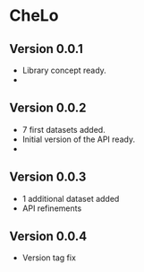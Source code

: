 # CheLo

## Version 0.0.1
- Library concept ready.
- 
## Version 0.0.2
- 7 first datasets added.
- Initial version of the API ready.
- 
## Version 0.0.3
- 1 additional dataset added
- API refinements 

## Version 0.0.4
- Version tag fix 